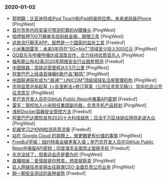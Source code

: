 ### 2020-01-02

* [郭明錤：比亚迪将成iPod Touch和iPad组装供应商，未来或组装iPhone](https://www.pingwest.com/w/202084) [PingWest]
* [首尔市年内将安装可预测犯罪的AI摄像头](https://www.pingwest.com/w/202072) [PingWest]
* [哈啰抵押700万辆单车给蚂蚁金服，期限三年](https://www.pingwest.com/w/202074) [PingWest]
* [这款流行聊天APP，居然是一个国家的监听工具](https://www.freebuf.com/articles/terminal/223811.html) [Freebuf]
* [小米集团雷军：未来5年将在“5G+AIoT”领域至少投入500亿元](https://www.pingwest.com/w/202035) [PingWest]
* [QQ音乐与哔哩哔哩达成深度合作，合力扶持优质音乐人](https://www.pingwest.com/w/202006) [PingWest]
* [福布斯公布42条2020年网络安全行业趋势预测](https://www.freebuf.com/articles/network/223169.html) [Freebuf]
* [中国铁路：高铁运营里程达3.5万公里](https://www.pingwest.com/w/201995) [PingWest]
* [阿里巴巴上线语音弹幕K歌产品“鲸鸣”](https://www.pingwest.com/w/201986) [PingWest]
* [中国联通获批成为“.联通”“.UNICOM”顶级域域名注册管理机构](https://www.pingwest.com/w/201978) [PingWest]
* [市场监管总局起草《<反垄断法>修订草案（公开征求意见稿）》 现向社会公开征求意见](https://www.pingwest.com/w/201979) [PingWest]
* [星巴克开发人员在GitHub Public Repo中暴露API密钥](https://www.freebuf.com/news/224348.html) [Freebuf]
* [雷军：常程加入小米担任集团副总裁，负责手机产品规划](https://www.pingwest.com/w/201957) [PingWest]
* [浅析Docker容器安全管控方法](https://www.freebuf.com/articles/es/223187.html) [Freebuf]
* [阿里巴巴达摩院发布2020十大科技趋势：日活千万区块链应用将走进大众](https://www.pingwest.com/w/201946) [PingWest]
* [机器学习之KNN检测恶意流量](https://www.freebuf.com/articles/web/223056.html) [Freebuf]
* [站在 Google Cloud 的肩膀上，做更酷更有价值的事情](https://www.pingwest.com/a/201802) [PingWest]
* [FreeBuf早报｜纽约特奥会被黑客入侵；星巴克开发人员在GitHub Public Repo中保留API密钥；印度海军全面禁止智能手机](https://www.freebuf.com/news/224323.html) [Freebuf]
* [东京没钱了，但奥运会还是要办的](https://www.pingwest.com/a/197749) [PingWest]
* [直播相亲：爱情就是你想卖，想卖就能卖](https://www.pingwest.com/a/201769) [PingWest]
* [巨人网络任命吴萌出任联席CEO 全面负责公司业务](https://www.pingwest.com/w/201934) [PingWest]
* [聊一聊安全测试的各种姿势](https://www.freebuf.com/articles/es/223176.html) [Freebuf]
